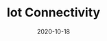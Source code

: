 ---
title: "Iot Connectivity"
status: "Draft"
version: "1.0"
organisationName: "Open Manufacturing Platform"
date: "2020-10-18"
copyrightDate: "2020"
---